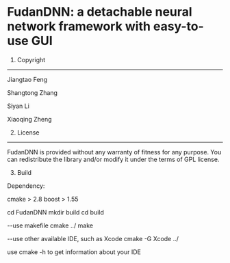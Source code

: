 FudanDNN: a detachable neural network framework with easy-to-use GUI
====================================================================

1. Copyright
------------

Jiangtao Feng

Shangtong Zhang

Siyan Li

Xiaoqing Zheng

2. License
----------

FudanDNN is provided without any warranty of fitness for any purpose.  You
can redistribute the library and/or modify it under the terms of GPL license.

3. Build

Dependency: 

cmake > 2.8
boost > 1.55

cd FudanDNN
mkdir build
cd build

--use makefile
cmake ../
make

--use other available IDE, such as Xcode
cmake -G Xcode ../

use cmake -h to get information about your IDE



